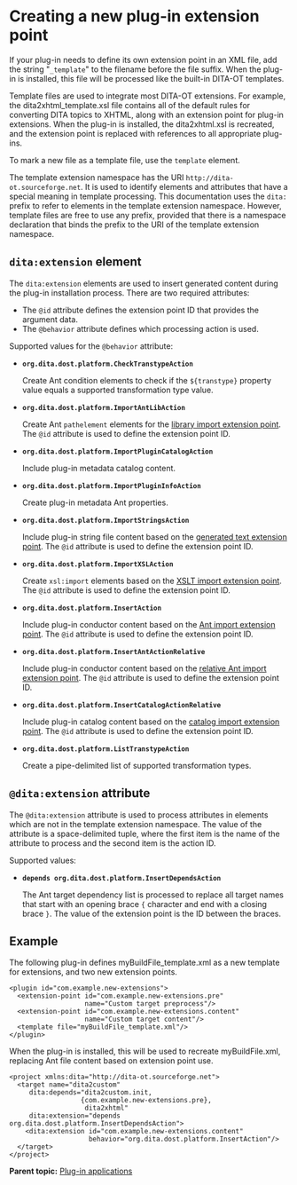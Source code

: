 # Creating a new plug-in extension point

If your plug-in needs to define its own extension point in an XML file, add the string "`_template`" to the filename before the file suffix. When the plug-in is installed, this file will be processed like the built-in DITA-OT templates.

Template files are used to integrate most DITA-OT extensions. For example, the dita2xhtml\_template.xsl file contains all of the default rules for converting DITA topics to XHTML, along with an extension point for plug-in extensions. When the plug-in is installed, the dita2xhtml.xsl is recreated, and the extension point is replaced with references to all appropriate plug-ins.

To mark a new file as a template file, use the `template` element.

The template extension namespace has the URI `http://dita-ot.sourceforge.net`. It is used to identify elements and attributes that have a special meaning in template processing. This documentation uses the `dita:` prefix to refer to elements in the template extension namespace. However, template files are free to use any prefix, provided that there is a namespace declaration that binds the prefix to the URI of the template extension namespace.

## `dita:extension` element

The `dita:extension` elements are used to insert generated content during the plug-in installation process. There are two required attributes:

-   The `@id` attribute defines the extension point ID that provides the argument data.
-   The `@behavior` attribute defines which processing action is used.

Supported values for the `@behavior` attribute:

-   **`org.dita.dost.platform.CheckTranstypeAction`**

    Create Ant condition elements to check if the `${transtype}` property value equals a supported transformation type value.

-   **`org.dita.dost.platform.ImportAntLibAction`**

    Create Ant `pathelement` elements for the [library import extension point](plugin-javalib.md). The `@id` attribute is used to define the extension point ID.

-   **`org.dita.dost.platform.ImportPluginCatalogAction`**

    Include plug-in metadata catalog content.

-   **`org.dita.dost.platform.ImportPluginInfoAction`**

    Create plug-in metadata Ant properties.

-   **`org.dita.dost.platform.ImportStringsAction`**

    Include plug-in string file content based on the [generated text extension point](plugin-addgeneratedtext.md). The `@id` attribute is used to define the extension point ID.

-   **`org.dita.dost.platform.ImportXSLAction`**

    Create `xsl:import` elements based on the [XSLT import extension point](plugin-overridestyle.md). The `@id` attribute is used to define the extension point ID.

-   **`org.dita.dost.platform.InsertAction`**

    Include plug-in conductor content based on the [Ant import extension point](plugin-anttarget.md). The `@id` attribute is used to define the extension point ID.

-   **`org.dita.dost.platform.InsertAntActionRelative`**

    Include plug-in conductor content based on the [relative Ant import extension point](plugin-anttarget.md). The `@id` attribute is used to define the extension point ID.

-   **`org.dita.dost.platform.InsertCatalogActionRelative`**

    Include plug-in catalog content based on the [catalog import extension point](plugin-xmlcatalog.md). The `@id` attribute is used to define the extension point ID.

-   **`org.dita.dost.platform.ListTranstypeAction`**

    Create a pipe-delimited list of supported transformation types.


## `@dita:extension` attribute

The `@dita:extension` attribute is used to process attributes in elements which are not in the template extension namespace. The value of the attribute is a space-delimited tuple, where the first item is the name of the attribute to process and the second item is the action ID.

Supported values:

-   **`depends org.dita.dost.platform.InsertDependsAction`**

    The Ant target dependency list is processed to replace all target names that start with an opening brace `{` character and end with a closing brace `}`. The value of the extension point is the ID between the braces.


## Example

The following plug-in defines myBuildFile\_template.xml as a new template for extensions, and two new extension points.

```
<plugin id="com.example.new-extensions">
  <extension-point id="com.example.new-extensions.pre"
                   name="Custom target preprocess"/>
  <extension-point id="com.example.new-extensions.content"
                   name="Custom target content"/>
  <template file="myBuildFile_template.xml"/>
</plugin>
```

When the plug-in is installed, this will be used to recreate myBuildFile.xml, replacing Ant file content based on extension point use.

```
<project xmlns:dita="http://dita-ot.sourceforge.net">
  <target name="dita2custom"
     dita:depends="dita2custom.init,
                  {com.example.new-extensions.pre},
                   dita2xhtml"
     dita:extension="depends org.dita.dost.platform.InsertDependsAction">
    <dita:extension id="com.example.new-extensions.content"
                    behavior="org.dita.dost.platform.InsertAction"/>
  </target>
</project>
```

**Parent topic:** [Plug-in applications](../topics/plugin-applications.md)


